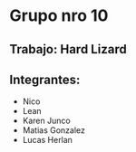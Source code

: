 # Grupo nro 10
## Trabajo: Hard Lizard
## Integrantes:
- Nico
- Lean
- Karen Junco
- Matias Gonzalez
- Lucas Herlan